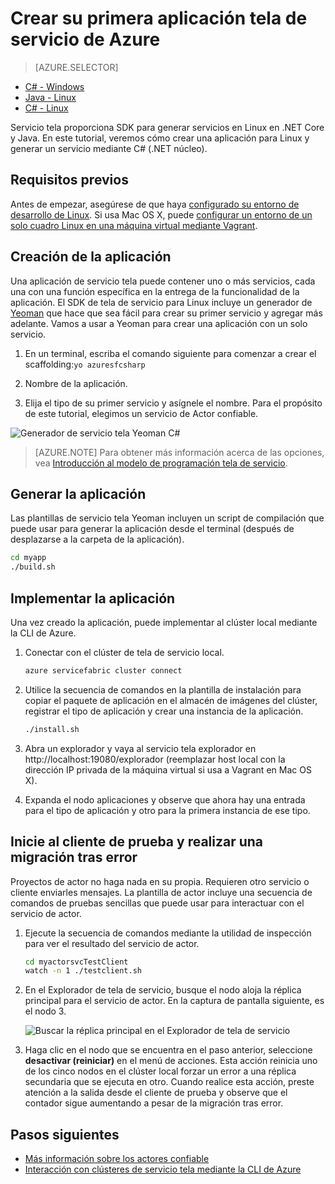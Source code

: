 <properties
   pageTitle="Crear su primera aplicación de servicio tela en Linux mediante C# | Microsoft Azure"
   description="Crear e implementar una aplicación de servicio tela mediante C#"
   services="service-fabric"
   documentationCenter="csharp"
   authors="mani-ramaswamy"
   manager="timlt"
   editor=""/>

<tags
   ms.service="service-fabric"
   ms.devlang="csharp"
   ms.topic="hero-article"
   ms.tgt_pltfrm="NA"
   ms.workload="NA"
   ms.date="10/04/2016"
   ms.author="subramar"/>


# <a name="create-your-first-azure-service-fabric-application"></a>Crear su primera aplicación tela de servicio de Azure

> [AZURE.SELECTOR]
- [C# - Windows](service-fabric-create-your-first-application-in-visual-studio.md)
- [Java - Linux](service-fabric-create-your-first-linux-application-with-java.md)
- [C# - Linux](service-fabric-create-your-first-linux-application-with-csharp.md)

Servicio tela proporciona SDK para generar servicios en Linux en .NET Core y Java. En este tutorial, veremos cómo crear una aplicación para Linux y generar un servicio mediante C# (.NET núcleo).

## <a name="prerequisites"></a>Requisitos previos

Antes de empezar, asegúrese de que haya [configurado su entorno de desarrollo de Linux](service-fabric-get-started-linux.md). Si usa Mac OS X, puede [configurar un entorno de un solo cuadro Linux en una máquina virtual mediante Vagrant](service-fabric-get-started-mac.md).

## <a name="create-the-application"></a>Creación de la aplicación

Una aplicación de servicio tela puede contener uno o más servicios, cada una con una función específica en la entrega de la funcionalidad de la aplicación. El SDK de tela de servicio para Linux incluye un generador de [Yeoman](http://yeoman.io/) que hace que sea fácil para crear su primer servicio y agregar más adelante. Vamos a usar a Yeoman para crear una aplicación con un solo servicio.

1. En un terminal, escriba el comando siguiente para comenzar a crear el scaffolding:`yo azuresfcsharp`

2. Nombre de la aplicación.

3. Elija el tipo de su primer servicio y asígnele el nombre. Para el propósito de este tutorial, elegimos un servicio de Actor confiable.

  ![Generador de servicio tela Yeoman C#][sf-yeoman]

>[AZURE.NOTE] Para obtener más información acerca de las opciones, vea [Introducción al modelo de programación tela de servicio](service-fabric-choose-framework.md).

## <a name="build-the-application"></a>Generar la aplicación

Las plantillas de servicio tela Yeoman incluyen un script de compilación que puede usar para generar la aplicación desde el terminal (después de desplazarse a la carpeta de la aplicación).

  ```bash
 cd myapp 
 ./build.sh 
  ```

## <a name="deploy-the-application"></a>Implementar la aplicación

Una vez creado la aplicación, puede implementar al clúster local mediante la CLI de Azure.

1. Conectar con el clúster de tela de servicio local.

    ```bash
    azure servicefabric cluster connect
    ```

2. Utilice la secuencia de comandos en la plantilla de instalación para copiar el paquete de aplicación en el almacén de imágenes del clúster, registrar el tipo de aplicación y crear una instancia de la aplicación.

    ```bash
    ./install.sh
    ```

3. Abra un explorador y vaya al servicio tela explorador en http://localhost:19080/explorador (reemplazar host local con la dirección IP privada de la máquina virtual si usa a Vagrant en Mac OS X).

4. Expanda el nodo aplicaciones y observe que ahora hay una entrada para el tipo de aplicación y otro para la primera instancia de ese tipo.

## <a name="start-the-test-client-and-perform-a-failover"></a>Inicie al cliente de prueba y realizar una migración tras error

Proyectos de actor no haga nada en su propia. Requieren otro servicio o cliente enviarles mensajes. La plantilla de actor incluye una secuencia de comandos de pruebas sencillas que puede usar para interactuar con el servicio de actor.

1. Ejecute la secuencia de comandos mediante la utilidad de inspección para ver el resultado del servicio de actor.

    ```bash
    cd myactorsvcTestClient
    watch -n 1 ./testclient.sh
    ```

2. En el Explorador de tela de servicio, busque el nodo aloja la réplica principal para el servicio de actor. En la captura de pantalla siguiente, es el nodo 3.

    ![Buscar la réplica principal en el Explorador de tela de servicio][sfx-primary]

3. Haga clic en el nodo que se encuentra en el paso anterior, seleccione **desactivar (reiniciar)** en el menú de acciones. Esta acción reinicia uno de los cinco nodos en el clúster local forzar un error a una réplica secundaria que se ejecuta en otro. Cuando realice esta acción, preste atención a la salida desde el cliente de prueba y observe que el contador sigue aumentando a pesar de la migración tras error.


## <a name="next-steps"></a>Pasos siguientes

- [Más información sobre los actores confiable](service-fabric-reliable-actors-introduction.md)
- [Interacción con clústeres de servicio tela mediante la CLI de Azure](service-fabric-azure-cli.md)

<!-- Images -->
[sf-yeoman]: ./media/service-fabric-create-your-first-linux-application-with-csharp/yeoman-csharp.png
[sfx-primary]: ./media/service-fabric-create-your-first-linux-application-with-csharp/sfx-primary.png
